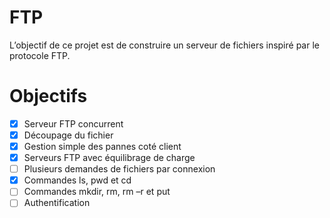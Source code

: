 # FTP
L’objectif de ce projet est de construire un serveur de fichiers inspiré par le protocole FTP.

# Objectifs

- [X] Serveur FTP concurrent
- [X] Découpage du fichier
- [X] Gestion simple des pannes coté client
- [X] Serveurs FTP avec équilibrage de charge
- [ ] Plusieurs demandes de fichiers par connexion
- [X] Commandes ls, pwd et cd
- [ ] Commandes mkdir, rm, rm –r et put
- [ ] Authentification
